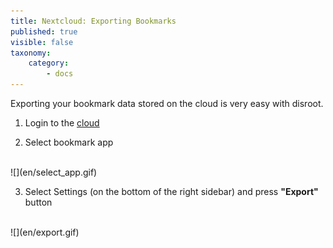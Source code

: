 ```yaml
---
title: Nextcloud: Exporting Bookmarks
published: true
visible: false
taxonomy:
    category:
        - docs
---
```


Exporting your bookmark data stored on the cloud is very easy with disroot.

1. Login to the [cloud](https://cloud.disroot.org)

2. Select bookmark app
<br>
![](en/select_app.gif)

3. Select Settings (on the bottom of the right sidebar) and press **"Export"** button
<br>
![](en/export.gif)
